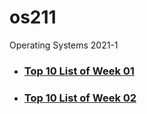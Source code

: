 # os211
Operating Systems 2021-1

* ### [Top 10 List of Week 01](./W01)
* ### [Top 10 List of Week 02](./W02)
